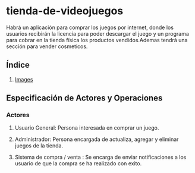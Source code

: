 # tienda-de-videojuegos
Habrá un aplicación para comprar los juegos por internet, donde los usuarios recibirán la licencia para poder descargar el juego y un programa para cobrar en la tienda física los productos vendidos.Ademas tendrá una sección para vender cosmeticos.

## Índice

1. [Images](images/empthy.txt)

## Especificación de Actores y Operaciones

### Actores

1. Usuario General: Persona interesada en comprar un juego.

2. Administrador: Persona encargada de actualiza, agregar y eliminar juegos de la tienda.

3. Sistema de compra / venta :
Se encarga de enviar notificaciones a los usuario de que la compra se ha realizado con exito.

